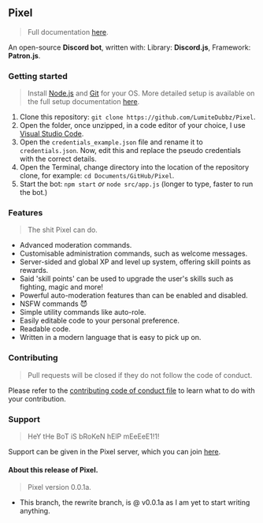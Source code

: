 ## Pixel
> Full documentation [here](https://pixel.js.org/ "Full documentation.").

An open-source **Discord bot**, written with: Library: **Discord.js**, Framework: **Patron.js**.

### Getting started
> Install [Node.js](https://nodejs.org/ "Node.js' homepage.") and [Git](https://git-scm.com/ "Git's homepage.") for your OS.
> More detailed setup is available on the full setup documentation [here](https://pixel.js.org/setup/ "Setup documentation.").

1. Clone this repository: `git clone https://github.com/LumiteDubbz/Pixel`.
2. Open the folder, once unzipped, in a code editor of your choice, I use [Visual Studio Code](https://code.visualstudio.com/ "VS Code's homepage.").
3. Open the `credentials_example.json` file and rename it to `credentials.json`. Now, edit this and replace the pseudo credentials with the correct details.
4. Open the Terminal, change directory into the location of the repository clone, for example: `cd Documents/GitHub/Pixel`.
5. Start the bot: `npm start` *or* `node src/app.js` (longer to type, faster to run the bot.)

### Features
> The shit Pixel can do.

- Advanced moderation commands.
- Customisable administration commands, such as welcome messages.
- Server-sided and global XP and level up system, offering skill points as rewards.
- Said 'skill points' can be used to upgrade the user's skills such as fighting, magic and more!
- Powerful auto-moderation features than can be enabled and disabled.
- NSFW commands 😈
- Simple utility commands like auto-role.
- Easily editable code to your personal preference.
- Readable code.
- Written in a modern language that is easy to pick up on.

### Contributing
> Pull requests will be closed if they do not follow the code of conduct.

Please refer to the [contributing code of conduct file](https://github.com/LumiteDubbz/Pixel/blob/rewrite/CONTRIBUTING.MD "Contributing code of conduct.") to learn what to do with your contribution.

### Support
> HeY tHe BoT iS bRoKeN hElP mEeEeE1!1!

Support can be given in the Pixel server, which you can join [here](https://discord.gg/A7rrtJX "The support server.").

#### About this release of Pixel.
> Pixel version 0.0.1a.

- This branch, the rewrite branch, is @ v0.0.1a as I am yet to start writing anything.